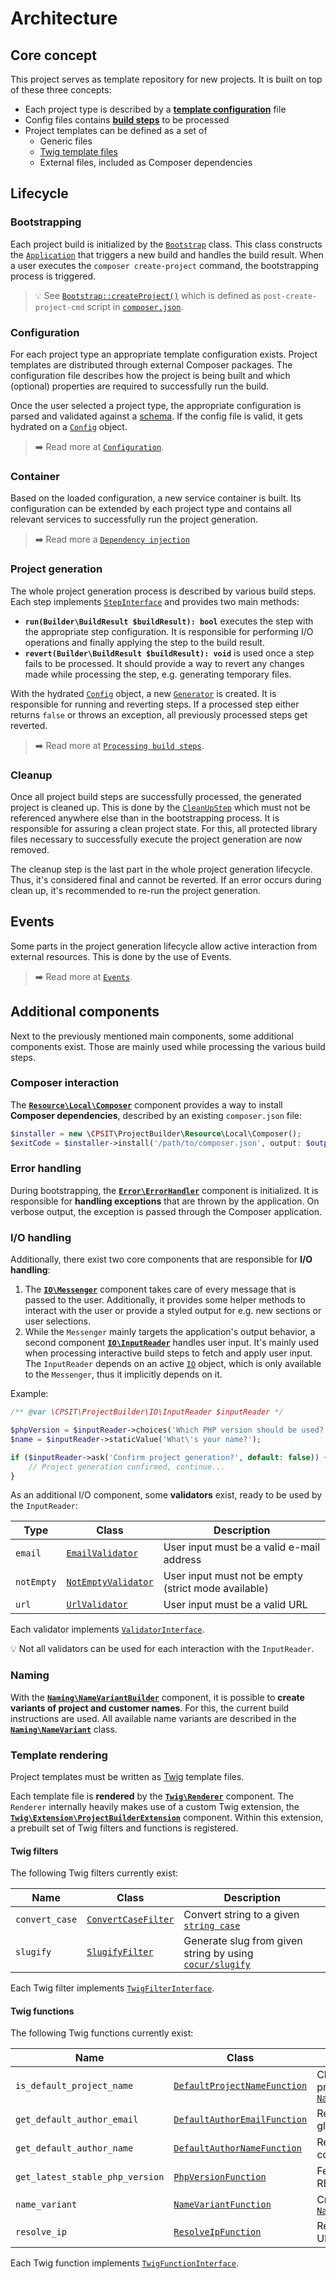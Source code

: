 # Architecture

## Core concept

This project serves as template repository for new projects. It is built on top of
these three concepts:

* Each project type is described by a [**template configuration**](#configuration) file
* Config files contains [**build steps**](#project-generation) to be processed
* Project templates can be defined as a set of
  - Generic files
  - [Twig template files](#template-rendering)
  - External files, included as Composer dependencies

## Lifecycle

### Bootstrapping

Each project build is initialized by the [`Bootstrap`](../src/Bootstrap.php) class.
This class constructs the [`Application`](../src/Console/Application.php) that
triggers a new build and handles the build result. When a user executes the
`composer create-project` command, the bootstrapping process is triggered.

> :bulb: See [`Bootstrap::createProject()`](../src/Bootstrap.php) which is defined as
> `post-create-project-cmd` script in [`composer.json`](../composer.json).

### Configuration

For each project type an appropriate template configuration exists. Project templates
are distributed through external Composer packages. The configuration file describes
how the project is being built and which (optional) properties are required to
successfully run the build.

Once the user selected a project type, the appropriate configuration is parsed and
validated against a [schema](../resources/config.schema.json). If the config file is
valid, it gets hydrated on a [`Config`](../src/Builder/Config/Config.php) object.

> :arrow_right: Read more at [`Configuration`](configuration.md).

### Container

Based on the loaded configuration, a new service container is built. Its
configuration can be extended by each project type and contains all
relevant services to successfully run the project generation.

> :arrow_right: Read more a [`Dependency injection`](dependency-injection.md)

### Project generation

The whole project generation process is described by various build steps. Each step
implements [`StepInterface`](../src/Builder/Generator/Step/StepInterface.php) and
provides two main methods:

* **`run(Builder\BuildResult $buildResult): bool`** executes the step with the
  appropriate step configuration. It is responsible for performing I/O operations
  and finally applying the step to the build result.
* **`revert(Builder\BuildResult $buildResult): void`** is used once a step fails to
  be processed. It should provide a way to revert any changes made while processing
  the step, e.g. generating temporary files.

With the hydrated [`Config`](../src/Builder/Config/Config.php) object, a new
[`Generator`](../src/Builder/Generator/Generator.php) is created. It is responsible for
running and reverting steps. If a processed step either returns `false` or throws
an exception, all previously processed steps get reverted.

> :arrow_right: Read more at [`Processing build steps`](processing-build-steps.md).

### Cleanup

Once all project build steps are successfully processed, the generated project is
cleaned up. This is done by the [`CleanUpStep`](../src/Builder/Generator/Step/CleanUpStep.php)
which must not be referenced anywhere else than in the bootstrapping process. It is
responsible for assuring a clean project state. For this, all protected library
files necessary to successfully execute the project generation are now removed.

The cleanup step is the last part in the whole project generation lifecycle. Thus,
it's considered final and cannot be reverted. If an error occurs during clean up,
it's recommended to re-run the project generation.

## Events

Some parts in the project generation lifecycle allow active interaction from
external resources. This is done by the use of Events.

> :arrow_right: Read more at [`Events`](events.md).

## Additional components

Next to the previously mentioned main components, some additional components exist.
Those are mainly used while processing the various build steps.

### Composer interaction

The [**`Resource\Local\Composer`**](../src/Resource/Local/Composer.php) component
provides a way to install **Composer dependencies**, described by an existing
`composer.json` file:

```php
$installer = new \CPSIT\ProjectBuilder\Resource\Local\Composer();
$exitCode = $installer->install('/path/to/composer.json', output: $output);
```

### Error handling

During bootstrapping, the [**`Error\ErrorHandler`**](../src/Error/ErrorHandler.php)
component is initialized. It is responsible for **handling exceptions** that are
thrown by the application. On verbose output, the exception is passed through the
Composer application.

### I/O handling

Additionally, there exist two core components that are responsible for **I/O handling**:

1. The [**`IO\Messenger`**](../src/IO/Messenger.php) component takes care of every
   message that is passed to the user. Additionally, it provides some helper methods
   to interact with the user or provide a styled output for e.g. new sections or
   user selections.
2. While the `Messenger` mainly targets the application's output behavior, a second
   component [**`IO\InputReader`**](../src/IO/InputReader.php) handles user input.
   It's mainly used when processing interactive build steps to fetch and apply user
   input. The `InputReader` depends on an active [`IO`][1] object, which is only available
   to the `Messenger`, thus it implicitly depends on it.

Example:

```php
/** @var \CPSIT\ProjectBuilder\IO\InputReader $inputReader */

$phpVersion = $inputReader->choices('Which PHP version should be used?', ['8.1', '8.0']);
$name = $inputReader->staticValue('What\'s your name?');

if ($inputReader->ask('Confirm project generation?', default: false)) {
    // Project generation confirmed, continue...
}
```

As an additional I/O component, some **validators** exist, ready to be used by the
`InputReader`:

| Type       | Class                                                            | Description                                          |
|------------|------------------------------------------------------------------|------------------------------------------------------|
| `email`    | [`EmailValidator`](../src/IO/Validator/EmailValidator.php)       | User input must be a valid e-mail address            |
| `notEmpty` | [`NotEmptyValidator`](../src/IO/Validator/NotEmptyValidator.php) | User input must not be empty (strict mode available) |
| `url`      | [`UrlValidator`](../src/IO/Validator/UrlValidator.php)           | User input must be a valid URL                       |

Each validator implements [`ValidatorInterface`](../src/IO/Validator/ValidatorInterface.php).

:bulb: Not all validators can be used for each interaction with the `InputReader`.

### Naming

With the [**`Naming\NameVariantBuilder`**](../src/Naming/NameVariantBuilder.php)
component, it is possible to **create variants of project and customer names**. For
this, the current build instructions are used. All available name variants are
described in the [**`Naming\NameVariant`**](../src/Naming/NameVariant.php) class.

### Template rendering

Project templates must be written as [Twig][2] template files.

Each template file is **rendered** by the [**`Twig\Renderer`**](../src/Twig/Renderer.php)
component. The `Renderer` internally heavily makes use of a custom Twig extension, the
[**`Twig\Extension\ProjectBuilderExtension`**](../src/Twig/Extension/ProjectBuilderExtension.php)
component. Within this extension, a prebuilt set of Twig filters and functions is
registered.

#### Twig filters

The following Twig filters currently exist:

| Name           | Class                                                           | Description                                                      |
|----------------|-----------------------------------------------------------------|------------------------------------------------------------------|
| `convert_case` | [`ConvertCaseFilter`](../src/Twig/Filter/ConvertCaseFilter.php) | Convert string to a given [`string case`](../src/StringCase.php) |
| `slugify`      | [`SlugifyFilter`](../src/Twig/Filter/SlugifyFilter.php)         | Generate slug from given string by using [`cocur/slugify`][3]    |

Each Twig filter implements [`TwigFilterInterface`](../src/Twig/Filter/TwigFilterInterface.php).

#### Twig functions

The following Twig functions currently exist:

| Name                            | Class                                                                           | Description                                                                                                                                                  |
|---------------------------------|---------------------------------------------------------------------------------|--------------------------------------------------------------------------------------------------------------------------------------------------------------|
| `is_default_project_name`       | [`DefaultProjectNameFunction`](../src/Twig/Func/DefaultProjectNameFunction.php) | Check if given project name is the default project name as described by [`NameVariantBuilder::isDefaultProjectName()`](../src/Naming/NameVariantBuilder.php) |
| `get_default_author_email`      | [`DefaultAuthorEmailFunction`](../src/Twig/Func/DefaultAuthorEmailFunction.php) | Read default author e-mail address from global Git config                                                                                                    |
| `get_default_author_name`       | [`DefaultAuthorNameFunction`](../src/Twig/Func/DefaultAuthorNameFunction.php)   | Read default author name from global Git config                                                                                                              |
| `get_latest_stable_php_version` | [`PhpVersionFunction`](../src/Twig/Func/PhpVersionFunction.php)                 | Fetch the latest stable PHP version from PHP REST API (response is cached)                                                                                   |
| `name_variant`                  | [`NameVariantFunction`](../src/Twig/Func/NameVariantFunction.php)               | Create name variant with [`NameVariantBuilder::createVariant()`](../src/Naming/NameVariantBuilder.php)                                                       |
| `resolve_ip`                    | [`ResolveIpFunction`](../src/Twig/Func/ResolveIpFunction.php)                   | Resolve IP address for a given hostname or URL                                                                                                               |

Each Twig function implements [`TwigFunctionInterface`](../src/Twig/Func/TwigFunctionInterface.php).

[1]: https://github.com/composer/composer/blob/main/src/Composer/IO/IOInterface.php
[2]: https://twig.symfony.com/
[3]: https://github.com/cocur/slugify
